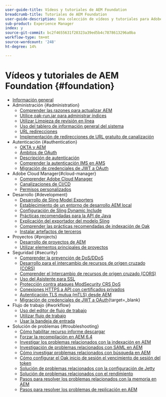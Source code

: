```yaml
---
user-guide-title: Vídeos y tutoriales de AEM Foundation
breadcrumb-title: Tutoriales de AEM Foundation
user-guide-description: Una colección de vídeos y tutoriales para Adobe Experience Manager Foundation.
sub-product: Experience Manager
index: y
source-git-commit: bc2f4655631f28323a39ed5b4c7878613296a0ba
workflow-type: tm+mt
source-wordcount: '248'
ht-degree: 14%

---
```



# Vídeos y tutoriales de AEM Foundation {#foundation}

+ [Información general](./overview.md)
+ Administración {#administration}
   + [Comprender las razones para actualizar AEM](./administration/understand-reasons-to-upgrade.md)
   + [Utilice oak-run.jar para administrar índices](./administration/use-oak-run-jar-to-manage-indexes.md)
   + [Utilizar Limpieza de revisión en línea](./administration/use-online-revision-clean-up.md)
   + [Uso del tablero de información general del sistema](./administration/use-the-system-overview-dashboard.md)
   + [URL redirecciones](./administration/url-redirection.md)
   + [Implementación de redirecciones de URL gratuito de canalización](./administration/implementing-pipeline-free-url-redirects.md)
+ Autenticación {#authentication}
   + [OKTA y AEM](authentication/okta-saml-integration.md)
   + [Ámbitos de OAuth](authentication/oauth-code-sample-develop.md)
   + [Descripción de autenticación](authentication/authentication-support-article-understand.md)
   + [Comprender la autenticación IMS en AMS](authentication/adobe-ims-authentication-technical-video-understand.md)
   + [Migración de credenciales de JWT a OAuth](authentication/jwt-to-oauth-migration.md)
+ Adobe Cloud Manager{#cloud-manager}
   + [Comprender Adobe Cloud Manager](./cloud-manager/understand-cloud-manager-for-aem.md)
   + [Canalizaciones de CI/CD](./cloud-manager/use-the-cicd-pipeline-in-cloud-manager-for-aem.md)
   + [Permisos personalizados](./cloud-manager/cloud-permissions.md)
+ Desarrollo {#development}
   + [Desarrollo de Sling Model Exporters](./development/develop-sling-model-exporter.md)
   + [Establecimiento de un entorno de desarrollo AEM local](./development/set-up-a-local-aem-development-environment.md)
   + [Configuración de Sling Dynamic Include](./development/set-up-sling-dynamic-include.md)
   + [Prácticas recomendadas para la API de Java](./development/understand-java-api-best-practices.md)
   + [Explicación del exportador del modelo Sling](./development/understand-sling-model-exporter.md)
   + [Comprender las prácticas recomendadas de indexación de Oak](./development/understand-indexing-best-practices.md)
   + [Instalar artefactos de terceros](./development/install-third-party-artifacts.md)
+ Proyectos {#projects}
   + [Desarrollo de proyectos de AEM](./projects/develop-aem-projects.md)
   + [Utilizar elementos principales de proyectos](./projects/use-project-masters.md)
+ Seguridad {#security}
   + [Comprender la prevención de DoS/DDoS](./security/understanding-dos-and-prevention-approaches.md)
   + [Desarrollo para el intercambio de recursos de origen cruzado (CORS)](./security/develop-for-cross-origin-resource-sharing.md)
   + [Comprender el Intercambio de recursos de origen cruzado (CORS)](./security/understand-cross-origin-resource-sharing.md)
   + [Uso del Asistente para SSL](./security/use-the-ssl-wizard.md)
   + [Protección contra ataques ModSecurity CRS DoS](./security/modsecurity-crs-dos-attack-protection.md)
   + [Conexiones HTTPS a API con certificados privados](./security/call-internal-apis-having-private-certificate.md)
   + [Autenticación TLS mutua (mTLS) desde AEM](./security/mutual-tls-authentication.md)
   + [Migración de credenciales de JWT a OAuth](https://experienceleague.adobe.com/es/docs/experience-manager-learn/foundation/authentication/jwt-to-oauth-migration){target=_blank}
+ Flujo de trabajo {#workflow}
   + [Uso del editor de flujo de trabajo](./workflow/use-the-workflow-editor.md)
   + [Utilizar flujo de trabajo](./workflow/use-workflow.md)
   + [Usar la bandeja de entrada](./workflow/use-the-inbox.md)
+ Solución de problemas {#troubleshooting}
   + [Cómo habilitar recurso informe descargar](./troubleshooting/how-to-enable-asset-download-report.md)
   + [Forzar la recompilación en AEM 6.4](./troubleshooting/how-to-force-recompilation.md)
   + [Investigar los problemas relacionados con la indexación en AEM](./troubleshooting/how-to-investigate-indexing-related-issues.md)
   + [Investigación de problemas relacionados con SAML en AEM](./troubleshooting/how-to-investigate-saml-related-issues.md)
   + [Cómo investigar problemas relacionados con búsqueda en AEM](./troubleshooting/how-to-investigate-search-related-issues.md)
   + [Cómo configurar el Oak inicio de sesión el vencimiento de sesión del token](./troubleshooting/how-to-set-the-oak-login-token-session-expiration.md)
   + [Solución de problemas relacionados con la configuración de Jetty](./troubleshooting/how-to-troubleshoot-issues-related-to-jetty-configuration.md)
   + [Solución de problemas relacionados con el rendimiento](./troubleshooting/how-to-troubleshoot-performance-related-issues.md)
   + [Pasos para resolver los problemas relacionados con la memoria en AEM](./troubleshooting/steps-to-resolve-memory-related-issues.md)
   + [Pasos para resolver los problemas de replicación en AEM](./troubleshooting/steps-to-resolve-replication-issues.md)
